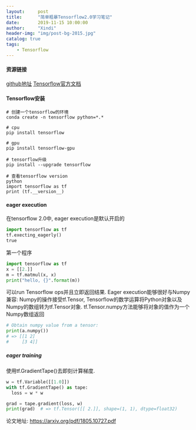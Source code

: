 ```yaml
---
layout:     post
title:      "简单粗暴Tensorflow2.0学习笔记"
date:       2019-11-15 10:00:00
author:     "Xindi"
header-img: "img/post-bg-2015.jpg"
catalog: true
tags:
    - Tensorflow
---
```



#### 资源链接
[github地址](https://github.com/snowkylin/tensorflow-handbook)
[Tensorflow官方文档](https://www.tensorflow.org/guide/eager)
#### Tensorflow安装

```
# 创建一个tensorflow的环境
conda create -n tensorflow python=*.*

# cpu
pip install tensorflow

# gpu
pip install tensorflow-gpu

# tensorflow升级
pip install --upgrade tensorflow

# 查看tensorflow version
python
import tensorflow as tf
print (tf.__version__)
```

#### eager execution
在tensorflow 2.0中, eager execution是默认开启的
``` python
import tensorflow as tf
tf.execting_eagerly()
true
```

第一个程序
```python
import tensorflow as tf
x = [[2.]]
m = tf.matmul(x, x)
print("hello, {}".format(m))
```

可以run Tensorflow ops并且立即返回结果.
Eager execution能够很好与Numpy兼容: Numpy的操作接受tf.Tensor, Tensorflow的数学运算将Python对象以及Numpy的数组转为tf.Tensor对象.
tf.Tensor.numpy方法能够将对象的值作为一个Numpy数组返回

```python
# Obtain numpy value from a tensor:
print(a.numpy())
# => [[1 2]
#     [3 4]]
```

##### eager training
使用tf.GradientTape()去即刻计算梯度.

```python
w = tf.Variable([[1.0]])
with tf.GradientTape() as tape:
  loss = w * w

grad = tape.gradient(loss, w)
print(grad)  # => tf.Tensor([[ 2.]], shape=(1, 1), dtype=float32)
```



论文地址: https://arxiv.org/pdf/1805.10727.pdf

